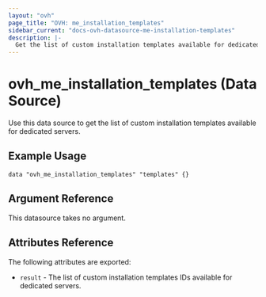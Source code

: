 ```yaml
---
layout: "ovh"
page_title: "OVH: me_installation_templates"
sidebar_current: "docs-ovh-datasource-me-installation-templates"
description: |-
  Get the list of custom installation templates available for dedicated servers.
---
```


# ovh_me_installation_templates (Data Source)

Use this data source to get the list of custom installation templates available for dedicated servers.

## Example Usage

```hcl
data "ovh_me_installation_templates" "templates" {}
```

## Argument Reference

This datasource takes no argument.

## Attributes Reference

The following attributes are exported:

* `result` - The list of custom installation templates IDs available for dedicated servers.
